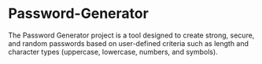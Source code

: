 # Password-Generator
The Password Generator project is a tool designed to create strong, secure, and random passwords based on user-defined criteria such as length and character types (uppercase, lowercase, numbers, and symbols). 

